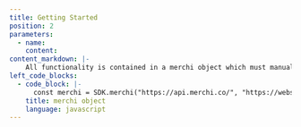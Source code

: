 ```yaml
---
title: Getting Started
position: 2
parameters:
  - name:
    content:
content_markdown: |-
    All functionality is contained in a merchi object which must manually be initialised. The remainder of the examples in this document will assume that you have already set up a `merchi` object as follows:
left_code_blocks:
  - code_block: |-
      const merchi = SDK.merchi("https://api.merchi.co/", "https://websockets.merchi.co/");
    title: merchi object
    language: javascript
---
```

